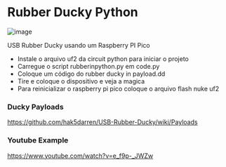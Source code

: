 # Rubber Ducky Python

![image](https://user-images.githubusercontent.com/48387196/130365672-d4c272e5-c963-4d18-ab8c-1c9a232a829f.png)

USB Rubber Ducky usando um Raspberry PI Pico

- Instale o arquivo uf2 da circuit python para iniciar o projeto
- Carregue o script rubberinpython.py em code.py
- Coloque um código do rubber ducky in payload.dd
- Tire e coloque o dispositivo e veja a magica
- Para reinicializar o raspberry pi pico coloque o arquivo flash nuke uf2


### Ducky Payloads

https://github.com/hak5darren/USB-Rubber-Ducky/wiki/Payloads

### Youtube Example 

https://www.youtube.com/watch?v=e_f9p-_JWZw